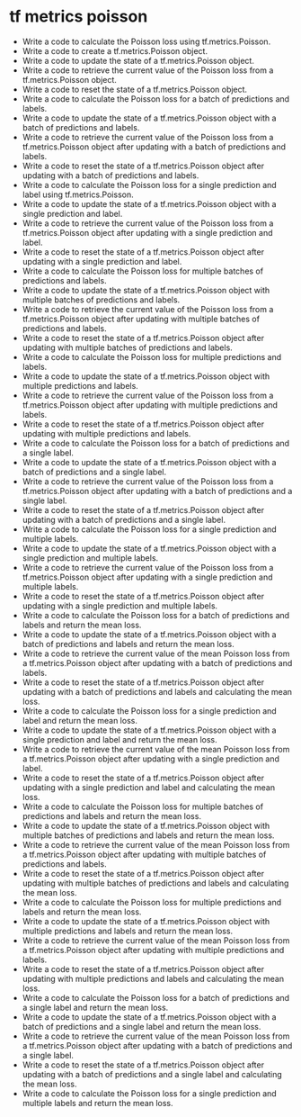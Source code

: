 # tf metrics poisson

- Write a code to calculate the Poisson loss using tf.metrics.Poisson.
- Write a code to create a tf.metrics.Poisson object.
- Write a code to update the state of a tf.metrics.Poisson object.
- Write a code to retrieve the current value of the Poisson loss from a tf.metrics.Poisson object.
- Write a code to reset the state of a tf.metrics.Poisson object.
- Write a code to calculate the Poisson loss for a batch of predictions and labels.
- Write a code to update the state of a tf.metrics.Poisson object with a batch of predictions and labels.
- Write a code to retrieve the current value of the Poisson loss from a tf.metrics.Poisson object after updating with a batch of predictions and labels.
- Write a code to reset the state of a tf.metrics.Poisson object after updating with a batch of predictions and labels.
- Write a code to calculate the Poisson loss for a single prediction and label using tf.metrics.Poisson.
- Write a code to update the state of a tf.metrics.Poisson object with a single prediction and label.
- Write a code to retrieve the current value of the Poisson loss from a tf.metrics.Poisson object after updating with a single prediction and label.
- Write a code to reset the state of a tf.metrics.Poisson object after updating with a single prediction and label.
- Write a code to calculate the Poisson loss for multiple batches of predictions and labels.
- Write a code to update the state of a tf.metrics.Poisson object with multiple batches of predictions and labels.
- Write a code to retrieve the current value of the Poisson loss from a tf.metrics.Poisson object after updating with multiple batches of predictions and labels.
- Write a code to reset the state of a tf.metrics.Poisson object after updating with multiple batches of predictions and labels.
- Write a code to calculate the Poisson loss for multiple predictions and labels.
- Write a code to update the state of a tf.metrics.Poisson object with multiple predictions and labels.
- Write a code to retrieve the current value of the Poisson loss from a tf.metrics.Poisson object after updating with multiple predictions and labels.
- Write a code to reset the state of a tf.metrics.Poisson object after updating with multiple predictions and labels.
- Write a code to calculate the Poisson loss for a batch of predictions and a single label.
- Write a code to update the state of a tf.metrics.Poisson object with a batch of predictions and a single label.
- Write a code to retrieve the current value of the Poisson loss from a tf.metrics.Poisson object after updating with a batch of predictions and a single label.
- Write a code to reset the state of a tf.metrics.Poisson object after updating with a batch of predictions and a single label.
- Write a code to calculate the Poisson loss for a single prediction and multiple labels.
- Write a code to update the state of a tf.metrics.Poisson object with a single prediction and multiple labels.
- Write a code to retrieve the current value of the Poisson loss from a tf.metrics.Poisson object after updating with a single prediction and multiple labels.
- Write a code to reset the state of a tf.metrics.Poisson object after updating with a single prediction and multiple labels.
- Write a code to calculate the Poisson loss for a batch of predictions and labels and return the mean loss.
- Write a code to update the state of a tf.metrics.Poisson object with a batch of predictions and labels and return the mean loss.
- Write a code to retrieve the current value of the mean Poisson loss from a tf.metrics.Poisson object after updating with a batch of predictions and labels.
- Write a code to reset the state of a tf.metrics.Poisson object after updating with a batch of predictions and labels and calculating the mean loss.
- Write a code to calculate the Poisson loss for a single prediction and label and return the mean loss.
- Write a code to update the state of a tf.metrics.Poisson object with a single prediction and label and return the mean loss.
- Write a code to retrieve the current value of the mean Poisson loss from a tf.metrics.Poisson object after updating with a single prediction and label.
- Write a code to reset the state of a tf.metrics.Poisson object after updating with a single prediction and label and calculating the mean loss.
- Write a code to calculate the Poisson loss for multiple batches of predictions and labels and return the mean loss.
- Write a code to update the state of a tf.metrics.Poisson object with multiple batches of predictions and labels and return the mean loss.
- Write a code to retrieve the current value of the mean Poisson loss from a tf.metrics.Poisson object after updating with multiple batches of predictions and labels.
- Write a code to reset the state of a tf.metrics.Poisson object after updating with multiple batches of predictions and labels and calculating the mean loss.
- Write a code to calculate the Poisson loss for multiple predictions and labels and return the mean loss.
- Write a code to update the state of a tf.metrics.Poisson object with multiple predictions and labels and return the mean loss.
- Write a code to retrieve the current value of the mean Poisson loss from a tf.metrics.Poisson object after updating with multiple predictions and labels.
- Write a code to reset the state of a tf.metrics.Poisson object after updating with multiple predictions and labels and calculating the mean loss.
- Write a code to calculate the Poisson loss for a batch of predictions and a single label and return the mean loss.
- Write a code to update the state of a tf.metrics.Poisson object with a batch of predictions and a single label and return the mean loss.
- Write a code to retrieve the current value of the mean Poisson loss from a tf.metrics.Poisson object after updating with a batch of predictions and a single label.
- Write a code to reset the state of a tf.metrics.Poisson object after updating with a batch of predictions and a single label and calculating the mean loss.
- Write a code to calculate the Poisson loss for a single prediction and multiple labels and return the mean loss.
